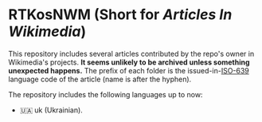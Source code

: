 # RTKosNWM (Short for *Articles In Wikimedia*)
This repository includes several articles contributed by the repo's owner in Wikimedia's projects. **It seems unlikely to be archived unless something unexpected happens.**
The prefix of each folder is the issued-in-[ISO-639](https://en.wikipedia.org/wiki/ISO_639) language code of the article (name is after the hyphen).

The repository includes the following languages up to now:
- 🇺🇦 uk (Ukrainian).
